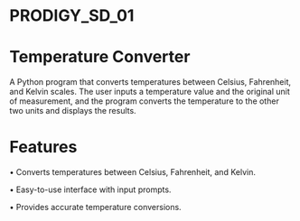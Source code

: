 # PRODIGY_SD_01
# Temperature Converter
A Python program that converts temperatures between Celsius, Fahrenheit, and Kelvin scales. The user inputs a temperature value and the original unit of measurement, and the program converts the temperature to the other two units and displays the results.

# Features
• Converts temperatures between Celsius, Fahrenheit, and Kelvin.

• Easy-to-use interface with input prompts.

• Provides accurate temperature conversions.
